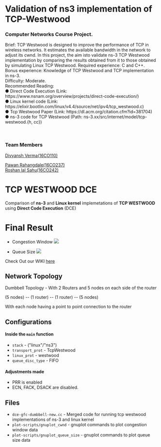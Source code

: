 # Validation of ns3 implementation of TCP-Westwood
<h3>Computer Networks Course Project.</h3>
Brief: TCP Westwood is designed to improve the performance of TCP in wireless networks. It estimates the available bandwidth in the network to adjust its cwnd. In this project, the aim isto validate ns-3 TCP Westwood implementation by comparing the results obtained from it to those obtained by simulating Linux TCP Westwood.
Required experience: C and C++. <br>
Bonus experience: Knowledge of TCP Westwood and TCP implementation in ns-3. <br>
Difficulty: Moderate.<br>
Recommended Reading: <br> ● Direct Code Execution (Link: https://www.nsnam.org/overview/projects/direct-code-execution/) <br>
● Linux kernel code (Link: https://elixir.bootlin.com/linux/v4.4/source/net/ipv4/tcp_westwood.c) <br>
● Tcp Westwood Paper (Link: ​https://dl.acm.org/citation.cfm?id=381704) <br>
● ns-3 code for TCP Westwood (Path: ns-3.xx/src/internet/model/tcp-westwood.{h, cc})
<br>
<br>
<br>
<h3>Team Members</h3>
<a href="https://github.com/failedcoder12/">Divyansh Verma(16CO110)</a><br>

<a href="https://github.com/PawanR730">Pawan Rahangdale(16CO237)</a><br>
<a href="https://github.com/roshanls1997">Roshan lal Sahu(16CO242)</a><br>



# TCP WESTWOOD DCE

Comparison of **ns-3** and **Linux kernel** implemetations of **TCP WESTWOOD** using **Direct Code Execution** (DCE)

# Final Result

- Congestion Window
![](https://user-images.githubusercontent.com/37220320/48315142-858c1380-e5f8-11e8-9594-6381b611f844.png)

- Queue Size
![](https://user-images.githubusercontent.com/37220320/48315158-bf5d1a00-e5f8-11e8-940b-f884af04280a.png)

Check Out our WIKI [here](https://github.com/failedcoder12/Validation-of-ns3-implementation-of-TCP-Westwood/wiki)

## Network Topology
Dumbbell Topology - With 2 Routers and 5 nodes on each side of the router

(5 nodes) -- (1 router) -- (1 router) -- (5 nodes)

With each node having a point to point connection to the router


## Configurations
#### Inside the `main` function
- `stack` - ("linux"/"ns3")
- `transport_prot` - TcpWestwood
- `linux_prot` - westwood
- `queue_disc_type` - FIFO

#### Adjustments made
- PRR is enabled
- ECN, FACK, DSACK are disabled.

## Files
- `dce-gfc-dumbbell-new.cc` - Merged code for running tcp westwood implementations of ns-3 and linux kernel
- `plot-scripts/gnuplot_cwnd` - gnuplot commands to plot congestion window data
- `plot-scripts/gnuplot_queue_size` - gnuplot commands to plot queue size data
